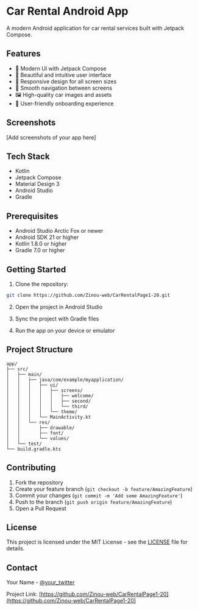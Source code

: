 # Car Rental Android App

A modern Android application for car rental services built with Jetpack Compose.

## Features

- 🚗 Modern UI with Jetpack Compose
- 🎨 Beautiful and intuitive user interface
- 📱 Responsive design for all screen sizes
- 🎯 Smooth navigation between screens
- 🖼️ High-quality car images and assets
- 🎯 User-friendly onboarding experience

## Screenshots

[Add screenshots of your app here]

## Tech Stack

- Kotlin
- Jetpack Compose
- Material Design 3
- Android Studio
- Gradle

## Prerequisites

- Android Studio Arctic Fox or newer
- Android SDK 21 or higher
- Kotlin 1.8.0 or higher
- Gradle 7.0 or higher

## Getting Started

1. Clone the repository:
```bash
git clone https://github.com/Zinou-web/CarRentalPage1-20.git
```

2. Open the project in Android Studio

3. Sync the project with Gradle files

4. Run the app on your device or emulator

## Project Structure

```
app/
├── src/
│   ├── main/
│   │   ├── java/com/example/myapplication/
│   │   │   ├── ui/
│   │   │   │   ├── screens/
│   │   │   │   │   ├── welcome/
│   │   │   │   │   ├── second/
│   │   │   │   │   └── third/
│   │   │   │   └── theme/
│   │   │   └── MainActivity.kt
│   │   └── res/
│   │       ├── drawable/
│   │       ├── font/
│   │       └── values/
│   └── test/
└── build.gradle.kts
```

## Contributing

1. Fork the repository
2. Create your feature branch (`git checkout -b feature/AmazingFeature`)
3. Commit your changes (`git commit -m 'Add some AmazingFeature'`)
4. Push to the branch (`git push origin feature/AmazingFeature`)
5. Open a Pull Request

## License

This project is licensed under the MIT License - see the [LICENSE](LICENSE) file for details.

## Contact

Your Name - [@your_twitter](https://twitter.com/your_twitter)

Project Link: [https://github.com/Zinou-web/CarRentalPage1-20](https://github.com/Zinou-web/CarRentalPage1-20) 